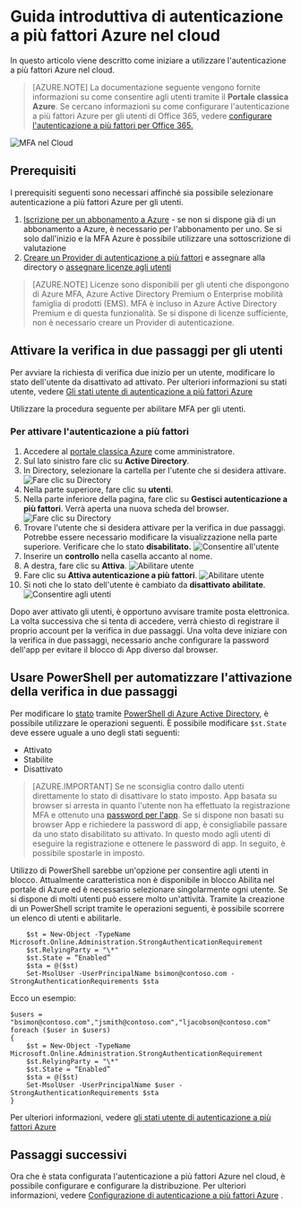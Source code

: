 <properties
    pageTitle="Guida introduttiva di Azure MFA nel cloud | Microsoft Azure"
    description="Questa è la pagina di autenticazione a più fattori Microsoft Azure che descrive come iniziare a utilizzare MFA Azure nel cloud."
    services="multi-factor-authentication"
    documentationCenter=""
    authors="kgremban"
    manager="femila"
    editor="yossib"/>

<tags
    ms.service="multi-factor-authentication"
    ms.workload="identity"
    ms.tgt_pltfrm="na"
    ms.devlang="na"
    ms.topic="get-started-article"
    ms.date="10/17/2016"
    ms.author="kgremban"/>

# <a name="getting-started-with-azure-multi-factor-authentication-in-the-cloud"></a>Guida introduttiva di autenticazione a più fattori Azure nel cloud
In questo articolo viene descritto come iniziare a utilizzare l'autenticazione a più fattori Azure nel cloud.

> [AZURE.NOTE]  La documentazione seguente vengono fornite informazioni su come consentire agli utenti tramite il **Portale classica Azure**. Se cercano informazioni su come configurare l'autenticazione a più fattori Azure per gli utenti di Office 365, vedere [configurare l'autenticazione a più fattori per Office 365.](https://support.office.com/article/Set-up-multi-factor-authentication-for-Office-365-users-8f0454b2-f51a-4d9c-bcde-2c48e41621c6?ui=en-US&rs=en-US&ad=US)

![MFA nel Cloud](./media/multi-factor-authentication-get-started-cloud/mfa_in_cloud.png)

## <a name="prerequisites"></a>Prerequisiti
I prerequisiti seguenti sono necessari affinché sia possibile selezionare autenticazione a più fattori Azure per gli utenti.


1. [Iscrizione per un abbonamento a Azure](https://azure.microsoft.com/pricing/free-trial/) - se non si dispone già di un abbonamento a Azure, è necessario per l'abbonamento per uno. Se si solo dall'inizio e la MFA Azure è possibile utilizzare una sottoscrizione di valutazione
2. [Creare un Provider di autenticazione a più fattori](multi-factor-authentication-get-started-auth-provider.md) e assegnare alla directory o [assegnare licenze agli utenti](multi-factor-authentication-get-started-assign-licenses.md)

> [AZURE.NOTE]  Licenze sono disponibili per gli utenti che dispongono di Azure MFA, Azure Active Directory Premium o Enterprise mobilità famiglia di prodotti (EMS).  MFA è incluso in Azure Active Directory Premium e di questa funzionalità. Se si dispone di licenze sufficiente, non è necessario creare un Provider di autenticazione.


## <a name="turn-on-two-step-verification-for-users"></a>Attivare la verifica in due passaggi per gli utenti
Per avviare la richiesta di verifica due inizio per un utente, modificare lo stato dell'utente da disattivato ad attivato.  Per ulteriori informazioni su stati utente, vedere [Gli stati utente di autenticazione a più fattori Azure](multi-factor-authentication-get-started-user-states.md)

Utilizzare la procedura seguente per abilitare MFA per gli utenti.

### <a name="to-turn-on-multi-factor-authentication"></a>Per attivare l'autenticazione a più fattori

1.  Accedere al [portale classica Azure](https://manage.windowsazure.com) come amministratore.
2.  Sul lato sinistro fare clic su **Active Directory**.
3.  In Directory, selezionare la cartella per l'utente che si desidera attivare.
![Fare clic su Directory](./media/multi-factor-authentication-get-started-cloud/directory1.png)
4.  Nella parte superiore, fare clic su **utenti**.
5.  Nella parte inferiore della pagina, fare clic su **Gestisci autenticazione a più fattori**. Verrà aperta una nuova scheda del browser.
![Fare clic su Directory](./media/multi-factor-authentication-get-started-cloud/manage1.png)
6.  Trovare l'utente che si desidera attivare per la verifica in due passaggi. Potrebbe essere necessario modificare la visualizzazione nella parte superiore. Verificare che lo stato **disabilitato.** 
 ![Consentire all'utente](./media/multi-factor-authentication-get-started-cloud/enable1.png)
7.  Inserire un **controllo** nella casella accanto al nome.
7.  A destra, fare clic su **Attiva**.
![Abilitare utente](./media/multi-factor-authentication-get-started-cloud/user1.png)
8.  Fare clic su **Attiva autenticazione a più fattori**.
![Abilitare utente](./media/multi-factor-authentication-get-started-cloud/enable2.png)
9.  Si noti che lo stato dell'utente è cambiato da **disattivato** **abilitate**.
![Consentire agli utenti](./media/multi-factor-authentication-get-started-cloud/user.png)

Dopo aver attivato gli utenti, è opportuno avvisare tramite posta elettronica. La volta successiva che si tenta di accedere, verrà chiesto di registrare il proprio account per la verifica in due passaggi. Una volta deve iniziare con la verifica in due passaggi, necessario anche configurare la password dell'app per evitare il blocco di App diverso dal browser.


## <a name="use-powershell-to-automate-turning-on-two-step-verification"></a>Usare PowerShell per automatizzare l'attivazione della verifica in due passaggi

Per modificare lo [stato](multi-factor-authentication-whats-next.md) tramite [PowerShell di Azure Active Directory](../powershell-install-configure.md), è possibile utilizzare le operazioni seguenti.  È possibile modificare `$st.State` deve essere uguale a uno degli stati seguenti:

- Attivato
- Stabilite
- Disattivato  

> [AZURE.IMPORTANT]  Se ne sconsiglia contro dallo utenti direttamente lo stato di disattivare lo stato imposto. App basata su browser si arresta in quanto l'utente non ha effettuato la registrazione MFA e ottenuto una [password per l'app](multi-factor-authentication-whats-next.md#app-passwords). Se si dispone non basati su browser App e richiedere la password di app, è consigliabile passare da uno stato disabilitato su attivato. In questo modo agli utenti di eseguire la registrazione e ottenere le password di app. In seguito, è possibile spostarle in imposto.

Utilizzo di PowerShell sarebbe un'opzione per consentire agli utenti in blocco. Attualmente caratteristica non è disponibile in blocco Abilita nel portale di Azure ed è necessario selezionare singolarmente ogni utente. Se si dispone di molti utenti può essere molto un'attività. Tramite la creazione di un PowerShell script tramite le operazioni seguenti, è possibile scorrere un elenco di utenti e abilitarle.

        $st = New-Object -TypeName Microsoft.Online.Administration.StrongAuthenticationRequirement
        $st.RelyingParty = "\*"
        $st.State = “Enabled”
        $sta = @($st)
        Set-MsolUser -UserPrincipalName bsimon@contoso.com -StrongAuthenticationRequirements $sta

Ecco un esempio:

    $users = "bsimon@contoso.com","jsmith@contoso.com","ljacobson@contoso.com"
    foreach ($user in $users)
    {
        $st = New-Object -TypeName Microsoft.Online.Administration.StrongAuthenticationRequirement
        $st.RelyingParty = "\*"
        $st.State = “Enabled”
        $sta = @($st)
        Set-MsolUser -UserPrincipalName $user -StrongAuthenticationRequirements $sta
    }


Per ulteriori informazioni, vedere [gli stati utente di autenticazione a più fattori Azure](multi-factor-authentication-get-started-user-states.md)

## <a name="next-steps"></a>Passaggi successivi
Ora che è stata configurata l'autenticazione a più fattori Azure nel cloud, è possibile configurare e configurare la distribuzione. Per ulteriori informazioni, vedere [Configurazione di autenticazione a più fattori Azure](multi-factor-authentication-whats-next.md) .
